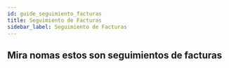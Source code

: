 ```yaml
---
id: guide_seguimiento_facturas
title: Seguimiento de Facturas
sidebar_label: Seguimiento de Facturas
---
```


## Mira nomas estos son seguimientos de facturas

